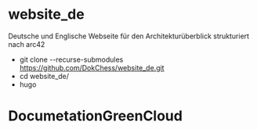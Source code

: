 # website_de
Deutsche und Englische Webseite für den Architekturüberblick strukturiert nach arc42

* git clone --recurse-submodules https://github.com/DokChess/website_de.git
* cd website_de/
* hugo
# DocumetationGreenCloud
